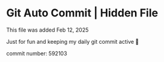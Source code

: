 # Git Auto Commit | Hidden File

This file was added Feb 12, 2025

Just for fun and keeping my daily git commit active 🤪

commit number: 592103
